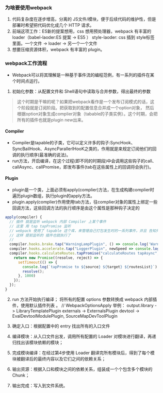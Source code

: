 ### 为啥要使用webpack
1. 代码复杂度在逐步增高，分离的 JS文件/模块，便于后续代码的维护性，但是部署时希望把代码优化成几个 HTTP 请求。
2. 前端这项工作：ES新的提案想用，css 想用预处理器，webpack 有丰富的 loader（babel-laoder:ES 提案 -> ES5 ） style-laoder: css 插到 style标签里面。一个文件 -> loader -> 另一个一个文件
3. 想要压缩资源体积，webpack 有丰富的 plugin。
### webpack工作流程
- Webpack可以将其理解是一种基于事件流的编程范例，有一系列的插件在某个时间点运行。
1. 初始化参数：从配置文件和 ​Shell​ 语句中读取与合并参数，得出最终的参数
> 这个时期是干嘛的呢？如果把webpack看作是一个发布订阅模式的话，这个阶段就是订阅阶段。把获取到的配置信息合并成一个option对象， 然后根据option对象生成complier对象（tabable的子类实例）。这个时期，会把所有的插件也就是plugin new出来。
#### Compiler​
- Compiler是tapable的子类，它可以定义许多的钩子:SyncHook、SyncBailHook、AsyncParallerlHooK之类的，作用就是来规定订阅他们的回调的执行顺序(最准确的说法)。
- run方法，开启编译，在这个过程(即不同的时期段)中会调用这些钩子的call、callAsync、callPromise，即发布事件(tab在这些属性上的回调将会执行)。
#### Plugin
- plugin是一个类，上面必须有apply(complier)方法，在生成构建complier时遍历plugin数组，执行plugin的apply方法。
- plugin.apply(complier)作用使用tab方法，往complier对象的属性上绑定一些回调方法，这些回调方法的执行顺序是由这个属性是那种钩子决定的
```js
apply(compiler) {
  // 插件 就是监听 webpack 内部 Compiler 上某个事件
  // 这里 用 tap tapPromise 监听
  // webpack 使用了 tapable 这个库，来管理自己打包发生时的一系列事件，并且 告知外面的 插件
  // 这样 提前监听的 插件也就执行了
  // 
  compiler.hooks.brake.tap("WarningLampPlugin", () => console.log('WarningLampPlugin'));
  compiler.hooks.accelerate.tap("LoggerPlugin", newSpeed => console.log(`Accelerating to ${newSpeed}`));
  compiler.hooks.calculateRoutes.tapPromise("calculateRoutes tapAsync", (source, target, routesList) => {
    return new Promise((resolve, reject) => {
      setTimeout(() => {
        console.log(`tapPromise to ${source} ${target} ${routesList}`)
        resolve();
      }, 1000)
    });
  });
}
```
2. run​ 方法开始执行编译；
将所有的配置 options 参数转换成 webpack 内部插件，使用默认插件列表 。
// WebpackOptionsApply 举例：
output.library -> LibraryTemplatePlugin 
externals -> ExternalsPlugin 
devtool -> EvalDevtoolModulePlugin, SourceMapDevToolPlugin 

3. 确定入口：根据配置中的 entry 找出所有的入口文件
4. 编译模块：从入口文件出发，调用所有配置的 Loader 对模块进行翻译，再递归找出该模块依赖的模块；
5. 完成模块编译：在经过第4步使用 Loader 翻译完所有模块后，得到了每个模块被翻译后的最终内容以及它们之间的依赖关系；
6. 输出资源：根据入口和模块之间的依赖关系，组装成一个个包含多个模块的 ​Chunk​；
7. 输出完成：写入到文件系统。

